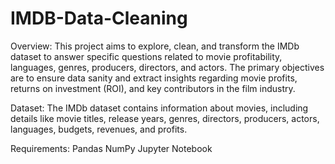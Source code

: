 # IMDB-Data-Cleaning
Overview:
This project aims to explore, clean, and transform the IMDb dataset to answer specific questions related to movie profitability, languages, genres, producers, directors, and actors. The primary objectives are to ensure data sanity and extract insights regarding movie profits, returns on investment (ROI), and key contributors in the film industry.

Dataset:
The IMDb dataset contains information about movies, including details like movie titles, release years, genres, directors, producers, actors, languages, budgets, revenues, and profits.

Requirements:
Pandas
NumPy
Jupyter Notebook
